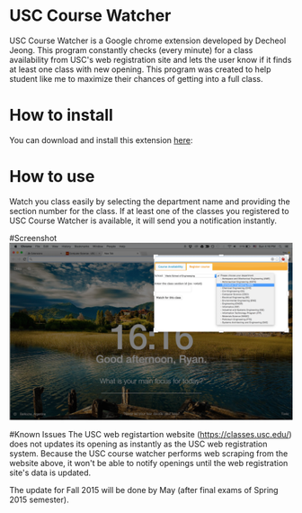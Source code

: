 # USC Course Watcher
USC Course Watcher is a Google chrome extension developed by Decheol Jeong. This program constantly checks (every minute) for a class availability from USC's web registration site and lets the user know if it finds at least one class with new opening. This program was created to help student like me to maximize their chances of getting into a full class. 

# How to install
You can download and install this extension [here](https://chrome.google.com/webstore/detail/usc-course-watcher/dpkcmpfeohfppbgflelbkemojphgjdhf?hl=en): 

# How to use
Watch you class easily by selecting the department name and providing the section number for the class.  If at least one of the classes you registered to USC Course Watcher is available, it will send you a notification instantly.

#Screenshot
![Alt text](https://github.com/jdc7894/USC_Course-Watcher/blob/master/images/screenshot.png)


#Known Issues
The USC web registartion website (https://classes.usc.edu/) does not updates its opening as instantly as the USC web registration system. Because the USC course watcher performs web scraping from the website above, it won't be able to notify openings until the web registration site's data is updated.

The update for Fall 2015 will be done by May (after final exams of Spring 2015 semester). 

